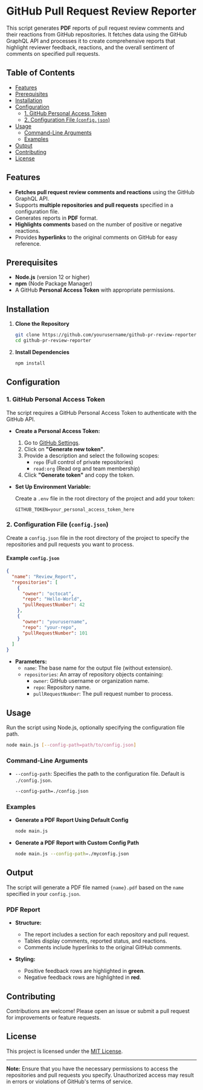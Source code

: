 # GitHub Pull Request Review Reporter

This script generates **PDF** reports of pull request review comments and their reactions from GitHub repositories. It fetches data using the GitHub GraphQL API and processes it to create comprehensive reports that highlight reviewer feedback, reactions, and the overall sentiment of comments on specified pull requests.

## Table of Contents

- [Features](#features)
- [Prerequisites](#prerequisites)
- [Installation](#installation)
- [Configuration](#configuration)
  - [1. GitHub Personal Access Token](#1-github-personal-access-token)
  - [2. Configuration File (`config.json`)](#2-configuration-file-configjson)
- [Usage](#usage)
  - [Command-Line Arguments](#command-line-arguments)
  - [Examples](#examples)
- [Output](#output)
- [Contributing](#contributing)
- [License](#license)

## Features

- **Fetches pull request review comments and reactions** using the GitHub GraphQL API.
- Supports **multiple repositories and pull requests** specified in a configuration file.
- Generates reports in **PDF** format.
- **Highlights comments** based on the number of positive or negative reactions.
- Provides **hyperlinks** to the original comments on GitHub for easy reference.

## Prerequisites

- **Node.js** (version 12 or higher)
- **npm** (Node Package Manager)
- A GitHub **Personal Access Token** with appropriate permissions.

## Installation

1. **Clone the Repository**

   ```bash
   git clone https://github.com/yourusername/github-pr-review-reporter.git
   cd github-pr-review-reporter
   ```

2. **Install Dependencies**

   ```bash
   npm install
   ```

## Configuration

### 1. GitHub Personal Access Token

The script requires a GitHub Personal Access Token to authenticate with the GitHub API.

- **Create a Personal Access Token:**

  1. Go to [GitHub Settings](https://github.com/settings/tokens).
  2. Click on **"Generate new token"**.
  3. Provide a description and select the following scopes:
     - `repo` (Full control of private repositories)
     - `read:org` (Read org and team membership)
  4. Click **"Generate token"** and copy the token.

- **Set Up Environment Variable:**

  Create a `.env` file in the root directory of the project and add your token:

  ```env
  GITHUB_TOKEN=your_personal_access_token_here
  ```

### 2. Configuration File (`config.json`)

Create a `config.json` file in the root directory of the project to specify the repositories and pull requests you want to process.

#### Example `config.json`

```json
{
  "name": "Review_Report",
  "repositories": [
    {
      "owner": "octocat",
      "repo": "Hello-World",
      "pullRequestNumber": 42
    },
    {
      "owner": "yourusername",
      "repo": "your-repo",
      "pullRequestNumber": 101
    }
  ]
}
```

- **Parameters:**
  - `name`: The base name for the output file (without extension).
  - `repositories`: An array of repository objects containing:
    - `owner`: GitHub username or organization name.
    - `repo`: Repository name.
    - `pullRequestNumber`: The pull request number to process.

## Usage

Run the script using Node.js, optionally specifying the configuration file path.

```bash
node main.js [--config-path=path/to/config.json]
```

### Command-Line Arguments

- `--config-path`: Specifies the path to the configuration file. Default is `./config.json`.

  ```bash
  --config-path=./config.json
  ```

### Examples

- **Generate a PDF Report Using Default Config**

  ```bash
  node main.js
  ```

- **Generate a PDF Report with Custom Config Path**

  ```bash
  node main.js --config-path=./myconfig.json
  ```

## Output

The script will generate a PDF file named `{name}.pdf` based on the `name` specified in your `config.json`.

### PDF Report

- **Structure:**

  - The report includes a section for each repository and pull request.
  - Tables display comments, reported status, and reactions.
  - Comments include hyperlinks to the original GitHub comments.

- **Styling:**

  - Positive feedback rows are highlighted in **green**.
  - Negative feedback rows are highlighted in **red**.

## Contributing

Contributions are welcome! Please open an issue or submit a pull request for improvements or feature requests.

## License

This project is licensed under the [MIT License](LICENSE).

---

**Note:** Ensure that you have the necessary permissions to access the repositories and pull requests you specify. Unauthorized access may result in errors or violations of GitHub's terms of service.
